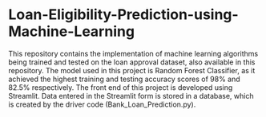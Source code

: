 # Loan-Eligibility-Prediction-using-Machine-Learning
This repository contains the implementation of machine learning algorithms being trained and tested on the loan approval dataset, also available in this repository. The model used in this project is Random Forest Classifier, as it achieved the highest training and testing accuracy scores of 98% and 82.5% respectively. 
The front end of this project is developed using Streamlit.
Data entered in the Streamlit form is stored in a database, which is created by the driver code (Bank_Loan_Prediction.py).
